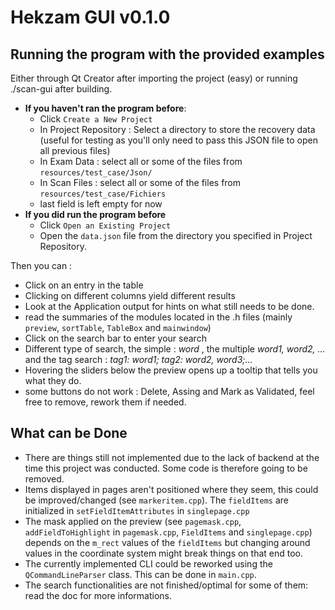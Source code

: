# Hekzam GUI v0.1.0

## Running the program with the provided examples
Either through Qt Creator after importing the project (easy) 
or running ./scan-gui after building.
- **If you haven't ran the program before**:
    - Click `Create a New Project`
    - In Project Repository : Select a directory to store the recovery data (useful for testing 
as you'll only need to pass this JSON file to open all previous files)
    - In Exam Data : select all or some of the files from `resources/test_case/Json/`
    - In Scan Files : select all or some of the files from `resources/test_case/Fichiers`
    - last field is left empty for now
- **If you did run the program before**
    - Click `Open an Existing Project`
    - Open the `data.json` file from the directory you specified in Project Repository.

Then you can :
 - Click on an entry in the table
 - Clicking on different columns yield different results
 - Look at the Application output for hints on what still needs to be done.
 - read the summaries of the modules located in the .h files (mainly `preview`, 
 `sortTable`, `TableBox` and `mainwindow`)
 - Click on the search bar to enter your search
 - Different type of search, the simple : *word* , the multiple *word1, word2, ...* and the
   tag search : *tag1: word1; tag2: word2, word3;...*
 - Hovering the sliders below the preview opens up a tooltip that tells you what they do.
 - some buttons do not work : Delete, Assing and Mark as Validated, 
 feel free to remove, rework them if needed.
## What can be Done
- There are things still not implemented due to the lack of backend at the time
this project was conducted. Some code is therefore going to be removed.
- Items displayed in pages aren't positioned where they seem, this could be 
improved/changed (see `markeritem.cpp`). The `fieldItems` are initialized in 
 `setFieldItemAttributes` in `singlepage.cpp`
- The mask applied on the preview (see `pagemask.cpp`, `addFieldToHighlight` 
in `pagemask.cpp`, `FieldItems` and `singlepage.cpp`)
depends on the `m_rect` values of the `fieldItems` but changing 
around values in the coordinate system might break things on that end too.
- The currently implemented CLI could be reworked using the 
`QCommandLineParser` class. This can be done in `main.cpp`.
- The search functionalities are not finished/optimal for some of them: read the doc for more informations.
